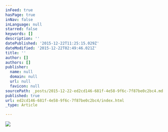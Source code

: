 ```yaml
---
inFeed: true
hasPage: true
inNav: false
inLanguage: null
starred: false
keywords: []
description: ''
datePublished: '2015-12-22T11:25:15.029Z'
dateModified: '2015-12-22T02:49:46.021Z'
title: ''
author: []
authors: []
publisher:
  name: null
  domain: null
  url: null
  favicon: null
sourcePath: _posts/2015-12-22-ed2cd146-681f-4e58-9f6c-7f87be0c2bc4.md
published: true
url: ed2cd146-681f-4e58-9f6c-7f87be0c2bc4/index.html
_type: Article

---
```

![](https://the-grid-user-content.s3-us-west-2.amazonaws.com/366d6df0-c554-4154-baa1-b797a10072e4.png)